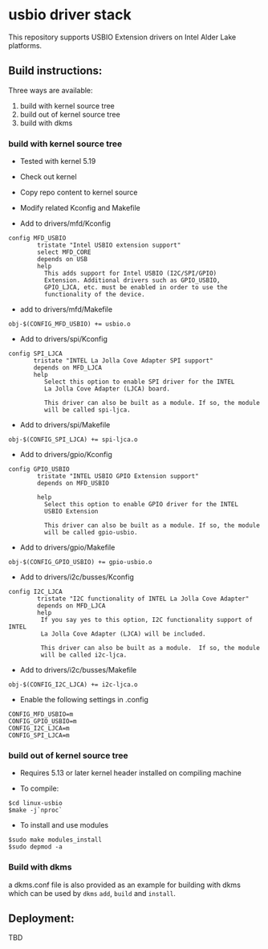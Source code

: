 # usbio driver stack

This repository supports USBIO Extension drivers on Intel Alder Lake platforms.


## Build instructions:
Three ways are available:
  1. build with kernel source tree
  2. build out of kernel source tree
  3. build with dkms

### build with kernel source tree
* Tested with kernel 5.19
* Check out kernel
* Copy repo content to kernel source
* Modify related Kconfig and Makefile

* Add to drivers/mfd/Kconfig
```
config MFD_USBIO
        tristate "Intel USBIO extension support"
        select MFD_CORE
        depends on USB
        help
          This adds support for Intel USBIO (I2C/SPI/GPIO)
          Extension. Additional drivers such as GPIO_USBIO,
          GPIO_LJCA, etc. must be enabled in order to use the
          functionality of the device.
```
* add to drivers/mfd/Makefile
```
obj-$(CONFIG_MFD_USBIO) += usbio.o
```

* Add to drivers/spi/Kconfig
```
config SPI_LJCA
       tristate "INTEL La Jolla Cove Adapter SPI support"
       depends on MFD_LJCA
       help
          Select this option to enable SPI driver for the INTEL
          La Jolla Cove Adapter (LJCA) board.

          This driver can also be built as a module. If so, the module
          will be called spi-ljca.
```
* Add to drivers/spi/Makefile
```
obj-$(CONFIG_SPI_LJCA) += spi-ljca.o
```

* Add to drivers/gpio/Kconfig
```
config GPIO_USBIO
        tristate "INTEL USBIO GPIO Extension support"
        depends on MFD_USBIO

        help
          Select this option to enable GPIO driver for the INTEL
          USBIO Extension

          This driver can also be built as a module. If so, the module
          will be called gpio-usbio.
```
* Add to drivers/gpio/Makefile
```
obj-$(CONFIG_GPIO_USBIO) += gpio-usbio.o
```

* Add to drivers/i2c/busses/Kconfig
```
config I2C_LJCA
        tristate "I2C functionality of INTEL La Jolla Cove Adapter"
        depends on MFD_LJCA
        help
         If you say yes to this option, I2C functionality support of INTEL
         La Jolla Cove Adapter (LJCA) will be included.

         This driver can also be built as a module.  If so, the module
         will be called i2c-ljca.
```
* Add to drivers/i2c/busses/Makefile
```
obj-$(CONFIG_I2C_LJCA) += i2c-ljca.o
```

* Enable the following settings in .config
```
CONFIG_MFD_USBIO=m
CONFIG_GPIO_USBIO=m
CONFIG_I2C_LJCA=m
CONFIG_SPI_LJCA=m
```

### build out of kernel source tree
* Requires 5.13 or later kernel header installed on compiling machine

* To compile:
```
$cd linux-usbio
$make -j`nproc`
```

* To install and use modules
```
$sudo make modules_install
$sudo depmod -a
```

### Build with dkms
a dkms.conf file is also provided as an example for building with dkms which can be
used by ```dkms``` ```add```, ```build``` and ```install```.


## Deployment:
TBD
